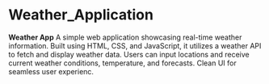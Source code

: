 # Weather_Application
**Weather App**  A simple web application showcasing real-time weather information. Built using HTML, CSS, and JavaScript, it utilizes a weather API to fetch and display weather data. Users can input locations and receive current weather conditions, temperature, and forecasts. Clean UI for seamless user experienc.  
